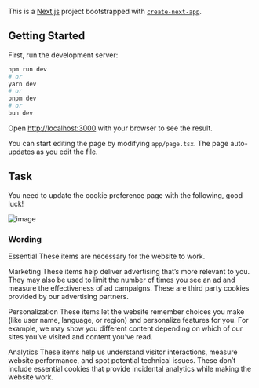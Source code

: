 This is a [Next.js](https://nextjs.org/) project bootstrapped with [`create-next-app`](https://github.com/vercel/next.js/tree/canary/packages/create-next-app).

## Getting Started

First, run the development server:

```bash
npm run dev
# or
yarn dev
# or
pnpm dev
# or
bun dev
```

Open [http://localhost:3000](http://localhost:3000) with your browser to see the result.

You can start editing the page by modifying `app/page.tsx`. The page auto-updates as you edit the file.

## Task

You need to update the cookie preference page with the following, good luck!

![image](https://github.com/Greengate-Fintech/cookie-preference-app/assets/122828932/1677e82d-de99-4aee-ad8d-eb648a48150d)

### Wording

Essential
These items are necessary for the website to work.


Marketing
These items help deliver advertising that’s more relevant to you. They may also be used to limit the number of times you see an ad and measure the effectiveness of ad campaigns. These are third party cookies provided by our advertising partners.


Personalization
These items let the website remember choices you make (like user name, language, or region) and personalize features for you. For example, we may show you different content depending on which of our sites you’ve visited and content you’ve read.


Analytics
These items help us understand visitor interactions, measure website performance, and spot potential technical issues. These don’t include essential cookies that provide incidental analytics while making the website work.

